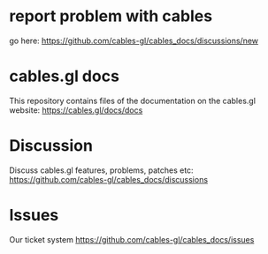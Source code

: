 # report problem with cables

go here: https://github.com/cables-gl/cables_docs/discussions/new

# cables.gl docs
This repository contains files of the documentation on the cables.gl website: 
https://cables.gl/docs/docs

# Discussion
Discuss cables.gl features, problems, patches etc: 
https://github.com/cables-gl/cables_docs/discussions

# Issues
Our ticket system 
https://github.com/cables-gl/cables_docs/issues

